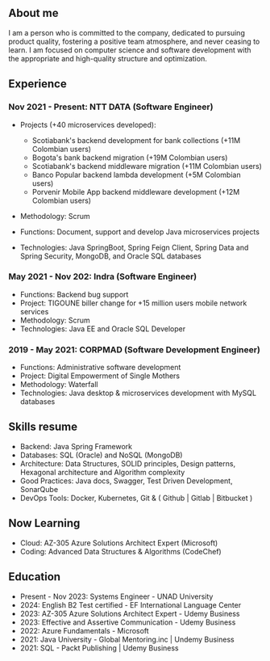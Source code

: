 ## About me
I am a person who is committed to the company, dedicated to pursuing product quality, fostering a positive team atmosphere, and never ceasing to learn. I am focused on computer science and software development with the appropriate and high-quality structure and optimization.

## Experience
### Nov 2021 - Present: NTT DATA (Software Engineer)
- Projects (+40 microservices developed):
  - Scotiabank's backend development for bank collections (+11M Colombian users)
  - Bogota's bank backend migration (+19M Colombian users)
  - Scotiabank's backend middleware migration (+11M Colombian users)
  - Banco Popular backend lambda development (+5M Colombian users)
  - Porvenir Mobile App backend middleware development (+12M Colombian users)
  
- Methodology: Scrum
- Functions: Document, support and develop Java microservices projects
- Technologies: Java SpringBoot, Spring Feign Client, Spring Data and Spring Security, MongoDB, and Oracle SQL databases

### May 2021 - Nov 202: Indra (Software Engineer)
- Functions: Backend bug support
- Project: TIGOUNE biller change for +15 million users mobile network services
- Methodology: Scrum
- Technologies: Java EE and Oracle SQL Developer

### 2019 - May 2021: CORPMAD (Software Development Engineer)
- Functions: Administrative software development
- Project: Digital Empowerment of Single Mothers
- Methodology: Waterfall
- Technologies: Java desktop & microservices development with MySQL databases

## Skills resume

- Backend: Java Spring Framework
- Databases: SQL (Oracle) and NoSQL (MongoDB)
- Architecture: Data Structures, SOLID principles, Design patterns, Hexagonal architecture and Algorithm complexity
- Good Practices: Java docs, Swagger, Test Driven Development, SonarQube
- DevOps Tools: Docker, Kubernetes, Git & ( Github | Gitlab | Bitbucket )

## Now Learning

- Cloud: AZ-305 Azure Solutions Architect Expert (Microsoft)
- Coding: Advanced Data Structures & Algorithms (CodeChef)

## Education

- Present - Nov 2023: Systems Engineer - UNAD University
- 2024: English B2 Test certified - EF International Language Center
- 2023: AZ-305 Azure Solutions Architect Expert - Udemy Business
- 2023: Effective and Assertive Communication - Udemy Business
- 2022: Azure Fundamentals - Microsoft
- 2021: Java University - Global Mentoring.inc | Undemy Business
- 2021: SQL - Packt Publishing | Udemy Business

